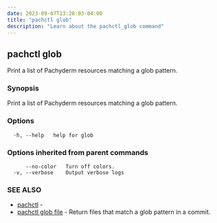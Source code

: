 ```yaml
---
date: 2023-09-07T13:28:03-04:00
title: "pachctl glob"
description: "Learn about the pachctl_glob command"
---
```


## pachctl glob

Print a list of Pachyderm resources matching a glob pattern.

### Synopsis

Print a list of Pachyderm resources matching a glob pattern.

### Options

```
  -h, --help   help for glob
```

### Options inherited from parent commands

```
      --no-color   Turn off colors.
  -v, --verbose    Output verbose logs
```

### SEE ALSO

* [pachctl](../pachctl)	 - 
* [pachctl glob file](../pachctl_glob_file)	 - Return files that match a glob pattern in a commit.

